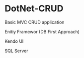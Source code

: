 # DotNet-CRUD

Basic MVC CRUD application

Enitiy Framewor (DB First Approach)

Kendo UI

SQL Server
